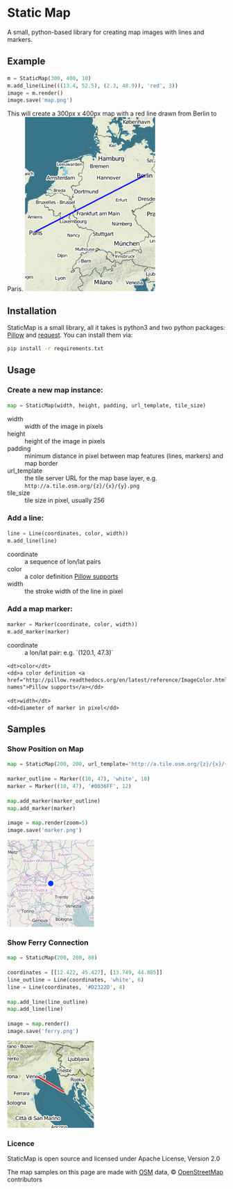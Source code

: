 # Static Map

A small, python-based library for creating map images with lines and markers.

## Example
```python
m = StaticMap(300, 400, 10)
m.add_line(Line(((13.4, 52.5), (2.3, 48.9)), 'red', 3))
image = m.render()
image.save('map.png')
```
This will create a 300px x 400px map with a red line drawn from Berlin to Paris.
![Map with Line from Berlin to Paris](/samples/berlin_paris.png?raw=true)


## Installation
StaticMap is a small library, all it takes is python3 and two python packages: [Pillow](https://python-pillow.github.io/) and [request](http://www.python-requests.org/). You can install them via:

```bash
pip install -r requirements.txt
```

## Usage
### Create a new map instance:

```python
map = StaticMap(width, height, padding, url_template, tile_size)
```

<dl>
  <dt>width</dt>
  <dd>width of the image in pixels</dd>

  <dt>height</dt>
  <dd>height of the image in pixels</dd>

  <dt>padding</dt>
  <dd>minimum distance in pixel between map features (lines, markers) and map border</dd>

  <dt>url_template</dt>
  <dd>the tile server URL for the map base layer, e.g. <code>http://a.tile.osm.org/{z}/{x}/{y}.png</code></dd>

  <dt>tile_size</dt>
  <dd>tile size in pixel, usually 256</dd>
</dl>

### Add a line:

```python
line = Line(coordinates, color, width))
m.add_line(line)
```

<dl>
  <dt>coordinate</dt>
  <dd>a sequence of lon/lat pairs</dd>

  <dt>color</dt>
  <dd>a color definition <a href="http://pillow.readthedocs.org/en/latest/reference/ImageColor.html#color-names">Pillow supports</a></dd>

  <dt>width</dt>
  <dd>the stroke width of the line in pixel</dd>
</dl>

### Add a map marker:

```python
marker = Marker(coordinate, color, width))
m.add_marker(marker)
```

<dl>
    <dt>coordinate</dt>
    <dd>a lon/lat pair: e.g. `(120.1, 47.3)`</dd>

    <dt>color</dt>
    <dd>a color definition <a href="http://pillow.readthedocs.org/en/latest/reference/ImageColor.html#color-names">Pillow supports</a></dd>

    <dt>width</dt>
    <dd>diameter of marker in pixel</dd>
</dl>

## Samples
### Show Position on Map
```python
map = StaticMap(200, 200, url_template='http://a.tile.osm.org/{z}/{x}/{y}.png')

marker_outline = Marker((10, 47), 'white', 18)
marker = Marker((10, 47), '#0036FF', 12)

map.add_marker(marker_outline)
map.add_marker(marker)

image = map.render(zoom=5)
image.save('marker.png')
```

![Position Marker on a Map](/samples/marker.png?raw=true)

### Show Ferry Connection
```python
map = StaticMap(200, 200, 80)

coordinates = [[12.422, 45.427], [13.749, 44.885]]
line_outline = Line(coordinates, 'white', 6)
line = Line(coordinates, '#D2322D', 4)

map.add_line(line_outline)
map.add_line(line)

image = map.render()
image.save('ferry.png')
```

![Ferry Connection Shown on a Map](/samples/ferry.png?raw=true)

### Licence
StaticMap is open source and licensed under Apache License, Version 2.0

The map samples on this page are made with [OSM](http://www.osm.org) data, © [OpenStreetMap](http://www.openstreetmap.org/copyright) contributors
